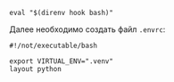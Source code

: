 


```shell 
eval "$(direnv hook bash)"
```

Далее необходимо создать файл `.envrc`:

```shell title=.envrc
#!/not/executable/bash

export VIRTUAL_ENV=".venv"
layout python
```
